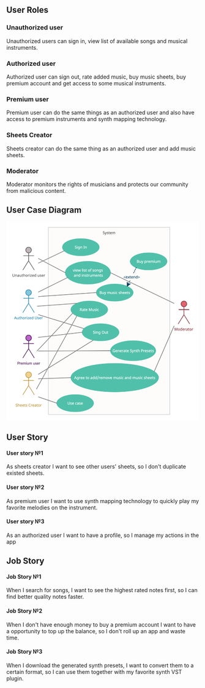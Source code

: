 ## User Roles

### Unauthorized user

Unauthorized users can sign in, view list of available songs and musical instruments. 

### Authorized user

Authorized user can sign out, rate added music, buy music sheets, buy premium account and get access to some musical instruments.

### Premium user

Premium user can do the same things as an authorized user and also have access to premium instruments and synth mapping technology.

### Sheets Creator

Sheets creator can do the same thing as an authorized user and add music sheets.

### Moderator

Moderator monitors the rights of musicians and protects our community from malicious content.

## User Case Diagram

<p align="center">
  <img src="/images/use_case_diagram.png" title="Use Case Diagram" alt="Use Case Diagram">
</p>

## User Story

#### User story №1

As sheets creator I want to see other users' sheets, so I don't duplicate existed sheets.

#### User story №2

As premium user I want to use synth mapping technology to quickly play my favorite melodies on the instrument.

#### User story №3

As an authorized user I want to have a profile, so I manage my actions in the app

## Job Story

#### Job Story №1

When I search for songs, I want to see the highest rated notes first, so I can find better quality notes faster.

#### Job Story №2

When I don't have enough money to buy a premium account I want to have a opportunity to top up the balance, so I don't roll up an app and waste time.

#### Job Story №3

When I download the generated synth presets, I want to convert them to a certain format, so I can use them together with my favorite synth VST plugin.




